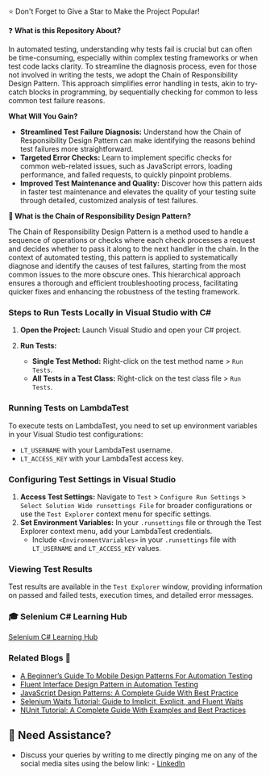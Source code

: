 
:star: Don't Forget to Give a Star to Make the Project Popular!

:question: **What is this Repository About?**

In automated testing, understanding why tests fail is crucial but can often be time-consuming, especially within complex testing frameworks or when test code lacks clarity. To streamline the diagnosis process, even for those not involved in writing the tests, we adopt the Chain of Responsibility Design Pattern. This approach simplifies error handling in tests, akin to try-catch blocks in programming, by sequentially checking for common to less common test failure reasons.

**What Will You Gain?**

- **Streamlined Test Failure Diagnosis:** Understand how the Chain of Responsibility Design Pattern can make identifying the reasons behind test failures more straightforward.
- **Targeted Error Checks:** Learn to implement specific checks for common web-related issues, such as JavaScript errors, loading performance, and failed requests, to quickly pinpoint problems.
- **Improved Test Maintenance and Quality:** Discover how this pattern aids in faster test maintenance and elevates the quality of your testing suite through detailed, customized analysis of test failures.

**:key: What is the Chain of Responsibility Design Pattern?**

The Chain of Responsibility Design Pattern is a method used to handle a sequence of operations or checks where each check processes a request and decides whether to pass it along to the next handler in the chain. In the context of automated testing, this pattern is applied to systematically diagnose and identify the causes of test failures, starting from the most common issues to the more obscure ones. This hierarchical approach ensures a thorough and efficient troubleshooting process, facilitating quicker fixes and enhancing the robustness of the testing framework.



### Steps to Run Tests Locally in Visual Studio with C#

1. **Open the Project:** Launch Visual Studio and open your C# project.

2. **Run Tests:**
   - **Single Test Method:** Right-click on the test method name > `Run Tests`.
   - **All Tests in a Test Class:** Right-click on the test class file > `Run Tests`.

### Running Tests on LambdaTest

To execute tests on LambdaTest, you need to set up environment variables in your Visual Studio test configurations:

- `LT_USERNAME` with your LambdaTest username.
- `LT_ACCESS_KEY` with your LambdaTest access key.

### Configuring Test Settings in Visual Studio

1. **Access Test Settings:** Navigate to `Test` > `Configure Run Settings` > `Select Solution Wide runsettings File` for broader configurations or use the `Test Explorer` context menu for specific settings.
2. **Set Environment Variables:** In your `.runsettings` file or through the Test Explorer context menu, add your LambdaTest credentials.
   - Include `<EnvironmentVariables>` in your `.runsettings` file with `LT_USERNAME` and `LT_ACCESS_KEY` values.

### Viewing Test Results

Test results are available in the `Test Explorer` window, providing information on passed and failed tests, execution times, and detailed error messages.


### 🎓 Selenium C# Learning Hub
[Selenium C# Learning Hub](https://www.lambdatest.com/learning-hub/selenium-c-sharp-tutorial)


### Related Blogs 📝

- [A Beginner’s Guide To Mobile Design Patterns For Automation Testing](https://bit.ly/47iYQ9b)
- [Fluent Interface Design Pattern in Automation Testing](https://bit.ly/3IkzGw8)
- [JavaScript Design Patterns: A Complete Guide With Best Practice](https://bit.ly/3SemD3X)
- [Selenium Waits Tutorial: Guide to Implicit, Explicit, and Fluent Waits](https://bit.ly/3ulpTT3)
- [NUnit Tutorial: A Complete Guide With Examples and Best Practices](https://bit.ly/3Sfh0CI)


## 🧬 Need Assistance?

- Discuss your queries by writing to me directly pinging me on any of the social media sites using the below link: - [LinkedIn](https://www.linkedin.com/in/angelovstanton/)
